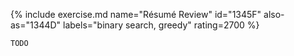 {% include exercise.md name="Résumé Review" id="1345F" also-as="1344D" labels="binary search, greedy" rating=2700 %}

```
TODO
```
